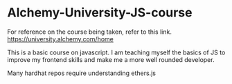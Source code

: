 # Alchemy-University-JS-course
For reference on the course being taken, refer to this link. https://university.alchemy.com/home

This is a basic course on javascript. I am teaching myself the basics of JS to improve my frontend skills and make me a more well rounded developer. 

Many hardhat repos require understanding ethers.js 
